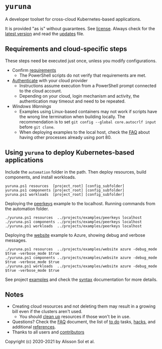 # `yuruna`

A developer toolset for cross-cloud Kubernetes-based applications.

It is provided "as is" without guarantees. See [license](LICENSE.md). Always check for the [latest version](https://bit.ly/asol-yrn) and read the [updates](docs/updates.md) file.

## Requirements and cloud-specific steps

These steps need be executed just once, unless you modify configurations.

- Confirm [requirements](docs/requirements.md)
  - The PowerShell scripts do not verify that requirements are met.
- [Authenticate](docs/authenticate.md) with your cloud provider
  - Instructions assume execution from a PowerShell prompt connected to the cloud account.
  - Depending on your cloud, login mechanism and activity, the authentication may timeout and need to be repeated.
- *Windows Warnings*
  - Examples using Linux-based containers may not work if scripts have the wrong line termination when building locally. The recommendation is to set `git config --global core.autocrlf input` before `git clone`.
  - When deploying examples to the local host, check the  [FAQ](docs/faq.md) about having other processes already using port 80.

## Using `yuruna` to deploy Kubernetes-based applications

Include the `automation` folder in the path. Then deploy resources, build components, and install workloads.

```shell
yuruna.ps1 resources  [project_root] [config_subfolder]
yuruna.ps1 components [project_root] [config_subfolder]
yuruna.ps1 workloads  [project_root] [config_subfolder]
```

Deploying the [peerkeys](projects/examples/peerkeys/README.md) example to the localhost. Running commands from the automation folder.

```shell
./yuruna.ps1 resources  ../projects/examples/peerkeys localhost
./yuruna.ps1 components ../projects/examples/peerkeys localhost
./yuruna.ps1 workloads  ../projects/examples/peerkeys localhost
```

Deploying the [website](projects/examples/website/README.md) example to Azure, showing debug and verbose messages.

```shell
./yuruna.ps1 resources  ../projects/examples/website azure -debug_mode $true -verbose_mode $true
./yuruna.ps1 components ../projects/examples/website azure -debug_mode $true -verbose_mode $true
./yuruna.ps1 workloads  ../projects/examples/website azure -debug_mode $true -verbose_mode $true
```

See project [examples](projects/examples/README.md) and check the [syntax](docs/syntax.md) documentation for more details.

## Notes

- Creating cloud resources and not deleting them may result in a growing bill even if the clusters aren't used.
  - You should [clean up](docs/cleanup.md) resources if those won't be in use.
- Questions? Check the [FAQ](docs/faq.md) document, the list of [to do](docs/todo.md) tasks, [hacks](docs/hacks.md), and additional [references](docs/references.md).
- Thanks to all users and [contributors](docs/contributors.md)

Copyright (c) 2020-2021 by Alisson Sol et al.
